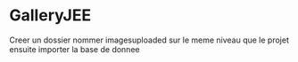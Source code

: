 # GalleryJEE
Creer un dossier nommer imagesuploaded sur le meme niveau que le projet
ensuite importer la base de donnee
